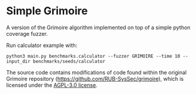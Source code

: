 # Simple Grimoire

A version of the Grimoire algorithm implemented on top of a simple python coverage fuzzer.

Run calculator example with:
```
python3 main.py benchmarks.calculator --fuzzer GRIMOIRE --time 10 --input_dir benchmarks/seeds/calculator
```

The source code contains modifications of code found within the original Grimoire repository (https://github.com/RUB-SysSec/grimoire), which is licensed under the [AGPL-3.0 license](LICENSE).

[//]: # (## to look into)
[//]: # (- [ ] input extension seems to not change the strings very much. this could be because our input string is very short and not many blanks were found for them)